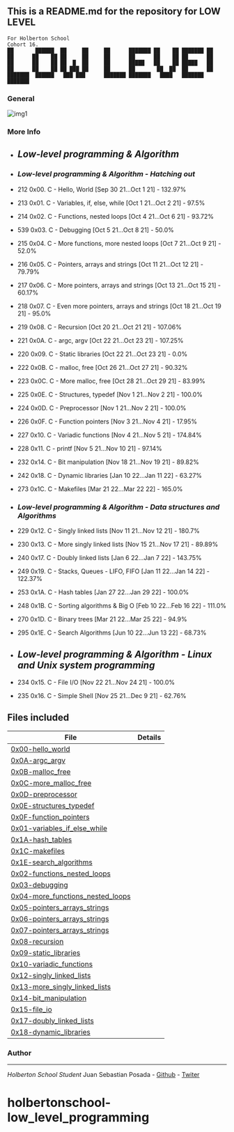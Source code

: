 ## This is a README.md for the repository for LOW LEVEL
```
For Holberton School
Cohort 16.
██       ██████  ██     ██     ██      ███████ ██    ██ ███████ ██ 
██      ██    ██ ██     ██     ██      ██      ██    ██ ██      ██ 
██      ██    ██ ██  █  ██     ██      █████   ██    ██ █████   ██ 
██      ██    ██ ██ ███ ██     ██      ██       ██  ██  ██      ██ 
███████  ██████   ███ ███      ███████ ███████   ████   ███████ ███████ 
```
### General
![img1](https://codeforwin.org/wp-content/uploads/2017/05/Classification-of-low-level-programming-language.png)

### More Info

* ##  *Low-level programming & Algorithm*
* ### *Low-level programming & Algorithm - Hatching out*
* 212 0x00. C - Hello, World [Sep 30 21...Oct 1 21] - 132.97%
* 213 0x01. C - Variables, if, else, while [Oct 1 21...Oct 2 21] - 97.5%
* 214 0x02. C - Functions, nested loops [Oct 4 21...Oct 6 21] - 93.72%
* 539 0x03. C - Debugging [Oct 5 21...Oct 8 21] - 50.0%
* 215 0x04. C - More functions, more nested loops [Oct 7 21...Oct 9 21] - 52.0%
* 216 0x05. C - Pointers, arrays and strings [Oct 11 21...Oct 12 21] - 79.79%
* 217 0x06. C - More pointers, arrays and strings [Oct 13 21...Oct 15 21] - 60.17%
* 218 0x07. C - Even more pointers, arrays and strings [Oct 18 21...Oct 19 21] - 95.0%
* 219 0x08. C - Recursion [Oct 20 21...Oct 21 21] - 107.06%
* 221 0x0A. C - argc, argv [Oct 22 21...Oct 23 21] - 107.25%
* 220 0x09. C - Static libraries [Oct 22 21...Oct 23 21] - 0.0%
* 222 0x0B. C - malloc, free [Oct 26 21...Oct 27 21] - 90.32%
* 223 0x0C. C - More malloc, free [Oct 28 21...Oct 29 21] - 83.99%
* 225 0x0E. C - Structures, typedef [Nov 1 21...Nov 2 21] - 100.0%
* 224 0x0D. C - Preprocessor [Nov 1 21...Nov 2 21] - 100.0%
* 226 0x0F. C - Function pointers [Nov 3 21...Nov 4 21] - 17.95%
* 227 0x10. C - Variadic functions [Nov 4 21...Nov 5 21] - 174.84%
* 228 0x11. C - printf [Nov 5 21...Nov 10 21] - 97.14%
* 232 0x14. C - Bit manipulation [Nov 18 21...Nov 19 21] - 89.82%
* 242 0x18. C - Dynamic libraries [Jan 10 22...Jan 11 22] - 63.27%
* 273 0x1C. C - Makefiles [Mar 21 22...Mar 22 22] - 165.0%

* ### *Low-level programming & Algorithm - Data structures and Algorithms*
* 229 0x12. C - Singly linked lists [Nov 11 21...Nov 12 21] - 180.7%
* 230 0x13. C - More singly linked lists [Nov 15 21...Nov 17 21] - 89.89%
* 240 0x17. C - Doubly linked lists [Jan 6 22...Jan 7 22] - 143.75%
* 249 0x19. C - Stacks, Queues - LIFO, FIFO [Jan 11 22...Jan 14 22] - 122.37%
* 253 0x1A. C - Hash tables [Jan 27 22...Jan 29 22] - 100.0%
* 248 0x1B. C - Sorting algorithms & Big O [Feb 10 22...Feb 16 22] - 111.0%
* 270 0x1D. C - Binary trees [Mar 21 22...Mar 25 22] - 94.9%
* 295 0x1E. C - Search Algorithms [Jun 10 22...Jun 13 22] - 68.73%

* ## *Low-level programming & Algorithm - Linux and Unix system programming*
* 234 0x15. C - File I/O [Nov 22 21...Nov 24 21] - 100.0%
* 235 0x16. C - Simple Shell [Nov 25 21...Dec 9 21] - 62.76%

## Files included

| File                 | Details                                    |
|--------------------- | ------------------------------------------ |
| [0x00-hello_world](https://github.com/Juansepo13/holbertonschool-low_level_programming/tree/main/0x00-hello_world) |	       |
| [0x0A-argc_argv](https://github.com/Juansepo13/holbertonschool-low_level_programming/tree/main/0x0A-argc_argv) |	       |
| [0x0B-malloc_free](https://github.com/Juansepo13/holbertonschool-low_level_programming/tree/main/0x0B-malloc_free) |	       |
| [0x0C-more_malloc_free](https://github.com/Juansepo13/holbertonschool-low_level_programming/tree/main/0x0C-more_malloc_free) |	       |
| [0x0D-preprocessor](https://github.com/Juansepo13/holbertonschool-low_level_programming/tree/main/0x0D-preprocessor) |	       |
| [0x0E-structures_typedef](https://github.com/Juansepo13/holbertonschool-low_level_programming/tree/main/0x0E-structures_typedef) |	       |
| [0x0F-function_pointers](https://github.com/Juansepo13/holbertonschool-low_level_programming/tree/main/0x0F-function_pointers) |	       |
| [0x01-variables_if_else_while](https://github.com/Juansepo13/holbertonschool-low_level_programming/tree/main/0x01-variables_if_else_while) |	       |
| [0x1A-hash_tables](https://github.com/Juansepo13/holbertonschool-low_level_programming/tree/main/0x1A-hash_tables) |	       |
| [0x1C-makefiles](https://github.com/Juansepo13/holbertonschool-low_level_programming/tree/main/0x1C-makefiles) |	       |
| [0x1E-search_algorithms](https://github.com/Juansepo13/holbertonschool-low_level_programming/tree/main/0x1E-search_algorithms) |	       |
| [0x02-functions_nested_loops](https://github.com/Juansepo13/holbertonschool-low_level_programming/tree/main/0x02-functions_nested_loops) |	       |
| [0x03-debugging](https://github.com/Juansepo13/holbertonschool-low_level_programming/tree/main/0x03-debugging) |	       |
| [0x04-more_functions_nested_loops](https://github.com/Juansepo13/holbertonschool-low_level_programming/tree/main/0x04-more_functions_nested_loops) |	       |
| [0x05-pointers_arrays_strings](https://github.com/Juansepo13/holbertonschool-low_level_programming/tree/main/0x05-pointers_arrays_strings) |	       |
| [0x06-pointers_arrays_strings](https://github.com/Juansepo13/holbertonschool-low_level_programming/tree/main/0x06-pointers_arrays_strings) |	       |
| [0x07-pointers_arrays_strings](https://github.com/Juansepo13/holbertonschool-low_level_programming/tree/main/0x07-pointers_arrays_strings) |	       |
| [0x08-recursion](https://github.com/Juansepo13/holbertonschool-low_level_programming/tree/main/0x08-recursion) |	       |
| [0x09-static_libraries](https://github.com/Juansepo13/holbertonschool-low_level_programming/tree/main/0x09-static_libraries) |	       |
| [0x10-variadic_functions](https://github.com/Juansepo13/holbertonschool-low_level_programming/tree/main/0x10-variadic_functions) |	       |
| [0x12-singly_linked_lists](https://github.com/Juansepo13/holbertonschool-low_level_programming/tree/main/0x12-singly_linked_lists) |	       |
| [0x13-more_singly_linked_lists](https://github.com/Juansepo13/holbertonschool-low_level_programming/tree/main/0x13-more_singly_linked_lists) |	       |
| [0x14-bit_manipulation](https://github.com/Juansepo13/holbertonschool-low_level_programming/tree/main/0x14-bit_manipulation) |	       |
| [0x15-file_io](https://github.com/Juansepo13/holbertonschool-low_level_programming/tree/main/0x15-file_io) |	       |
| [0x17-doubly_linked_lists](https://github.com/Juansepo13/holbertonschool-low_level_programming/tree/main/0x17-doubly_linked_lists) |	       |
| [0x18-dynamic_libraries](https://github.com/Juansepo13/holbertonschool-low_level_programming/tree/main/0x18-dynamic_libraries) |	       |


### Author
***

*Holberton School Student*
Juan Sebastian Posada  - [Github](https://github.com/Juansepo13) - [Twiter](https://twitter.com/@JuanSeb35904130)
# holbertonschool-low_level_programming
